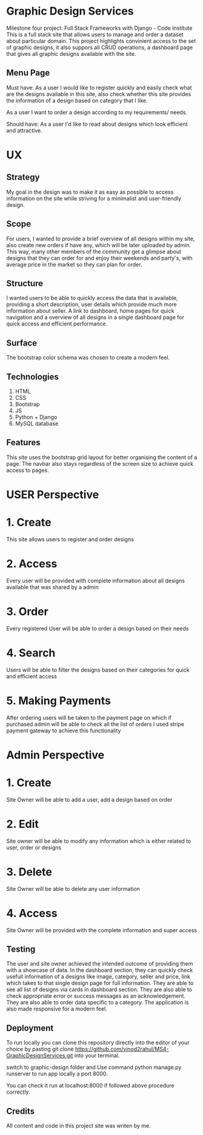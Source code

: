 # Graphic Design Services

Milestone four project: Full Stack Frameworks with Django - Code Institute
This is a full stack site that allows users to manage and order a dataset about particular domain. This project highlights convinient access to the set of graphic designs, it also suppors all CRUD operations, a dashboard page that gives all graphic designs available with the site.

## Menu Page

Must have:
As a user I would like to register quickly and easily check what are the designs available in this site, also check whether this site provides the information of a design based on category that I like.

As a user I want to order a design according to my requirements/ needs.

Should have:
As a user I'd like to read about designs which look efficient and attractive.

# UX

## Strategy

My goal in the design was to make it as easy as possible to access information on the site while striving for a minimalist and user-friendly design.

## Scope

For users, I wanted to provide a brief overview of all designs within my site, also create new orders if have any, which will be later uploaded by admin. This way, many other members of the community get a glimpse about designs that they can order for and enjoy their weekends and party's, with average price in the market so they can plan for order.

## Structure

I wanted users to be able to quickly access the data that is available, providing a short description, user details which provide much more information about seller. A link to dashboard, home pages for quick navigation and a overview of all designs in a single dashboard page for quick access and efficient performance.

## Surface

The bootstrap color schema was chosen to create a modern feel.

## Technologies

1. HTML
2. CSS
3. Bootstrap
4. JS
5. Python + Django
6. MySQL database

## Features

This site uses the bootstrap grid layout for better organising the content of a page. The navbar also stays regardless of the screen size to achieve quick access to pages.

# USER Perspective

# 1. Create

This site allows users to register and order designs

# 2. Access

Every user will be provided with complete information about all designs available that was shared by a admin

# 3. Order

Every registered User will be able to order a design based on their needs

# 4. Search

Users will be able to filter the designs based on their categories for quick and efficient access

# 5. Making Payments

After ordering users will be taken to the payment page on which if purchased admin will be able to check all the list of orders I used stripe payment gateway to achieve this functionality

# Admin Perspective

# 1. Create

Site Owner will be able to add a user, add a design based on order

# 2. Edit

Site owner will be able to modify any information which is either related to user, order or designs

# 3. Delete

Site Owner will be able to delete any user information

# 4. Access

Site Owner will be provided with the complete information and super access

## Testing

The user and site owner achieved the intended outcome of providing them with a showcase of data. In the dashboard section, they can quickly check usefull information of a designs like image, category, seller and price, link which takes to that single design page for full information. They are able to see all list of designs via cards in dashboard section. They are also able to check appropriate error or success messages as an acknowledgement. They are also able to order data specific to a category. The application is also made responsive for a modern feel.

## Deployment

To run locally you can clone this repository directly into the editor of your choice by pasting git clone https://github.com/vinod2rahul/MS4-GraphicDesignServices.git into your terminal.

switch to graphic-design folder and Use command python manage.py runserver to run app locally a port 8000.

You can check it run at localhost:8000 if followed above procedure correctly.

## Credits

All content and code in this project site was writen by me.
